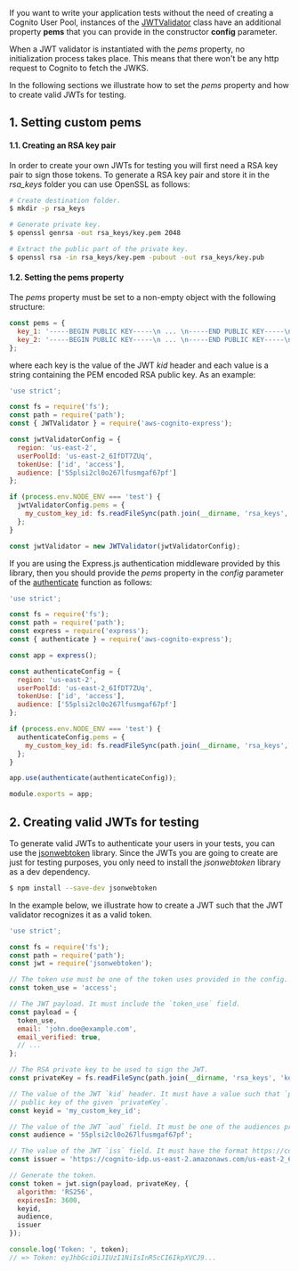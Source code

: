 If you want to write your application tests without the need of creating a Cognito User Pool, instances of the 
[JWTValidator](JWTValidator.html) class have an additional property **pems** that you can provide in the constructor **config** 
parameter.
 
When a JWT validator is instantiated with the *pems* property, no initialization process takes place. This means that there 
won't be any http request to Cognito to fetch the JWKS.

In the following sections we illustrate how to set the *pems* property and how to create valid JWTs for testing.

## 1. Setting custom pems

#### 1.1. Creating an RSA key pair

In order to create your own JWTs for testing you will first need a RSA key pair to sign those tokens. To generate a RSA key pair 
and store it in the *rsa_keys* folder you can use OpenSSL as follows:

```bash
# Create destination folder.
$ mkdir -p rsa_keys

# Generate private key.
$ openssl genrsa -out rsa_keys/key.pem 2048

# Extract the public part of the private key.
$ openssl rsa -in rsa_keys/key.pem -pubout -out rsa_keys/key.pub
```

#### 1.2. Setting the pems property

The *pems* property must be set to a non-empty object with the following structure:

```javascript
const pems = {
  key_1: '-----BEGIN PUBLIC KEY-----\n ... \n-----END PUBLIC KEY-----\n',
  key_2: '-----BEGIN PUBLIC KEY-----\n ... \n-----END PUBLIC KEY-----\n'
};
```

where each key is the value of the JWT *kid* header and each value is a string containing the PEM encoded RSA public key.
As an example:

```javascript
'use strict';

const fs = require('fs');
const path = require('path');
const { JWTValidator } = require('aws-cognito-express');

const jwtValidatorConfig = {
  region: 'us-east-2',
  userPoolId: 'us-east-2_6IfDT7ZUq',
  tokenUse: ['id', 'access'],
  audience: ['55plsi2cl0o267lfusmgaf67pf']
};

if (process.env.NODE_ENV === 'test') {
  jwtValidatorConfig.pems = {
    my_custom_key_id: fs.readFileSync(path.join(__dirname, 'rsa_keys', 'key.pub'), 'ascii')
  };
}

const jwtValidator = new JWTValidator(jwtValidatorConfig);
```

If you are using the Express.js authentication middleware provided by this library, then you should provide the *pems*
property in the *config* parameter of the [authenticate](global.html#authenticate) function as follows:

```javascript
'use strict';

const fs = require('fs');
const path = require('path');
const express = require('express');
const { authenticate } = require('aws-cognito-express');

const app = express();

const authenticateConfig = {
  region: 'us-east-2',
  userPoolId: 'us-east-2_6IfDT7ZUq',
  tokenUse: ['id', 'access'],
  audience: ['55plsi2cl0o267lfusmgaf67pf']
};

if (process.env.NODE_ENV === 'test') {
  authenticateConfig.pems = {
    my_custom_key_id: fs.readFileSync(path.join(__dirname, 'rsa_keys', 'key.pub'), 'ascii')
  };
}

app.use(authenticate(authenticateConfig));

module.exports = app;
```

## 2. Creating valid JWTs for testing

To generate valid JWTs to authenticate your users in your tests, you can use the [jsonwebtoken](https://www.npmjs.com/package/jsonwebtoken) 
library. Since the JWTs you are going to create are just for testing purposes, you only need to install the *jsonwebtoken* 
library as a dev dependency.

```bash
$ npm install --save-dev jsonwebtoken
```

In the example below, we illustrate how to create a JWT such that the JWT validator recognizes it as a valid token.

```javascript
'use strict';

const fs = require('fs');
const path = require('path');
const jwt = require('jsonwebtoken');

// The token use must be one of the token uses provided in the config. ('id'|'access')
const token_use = 'access';

// The JWT payload. It must include the `token_use` field.
const payload = {
  token_use,
  email: 'john.doe@example.com',
  email_verified: true,
  // ...
};

// The RSA private key to be used to sign the JWT.
const privateKey = fs.readFileSync(path.join(__dirname, 'rsa_keys', 'key.pem'), 'ascii');

// The value of the JWT `kid` header. It must have a value such that `pems[keyid]` is the
// public key of the given `privateKey`.
const keyid = 'my_custom_key_id';

// The value of the JWT `aud` field. It must be one of the audiences provided in the config.
const audience = '55plsi2cl0o267lfusmgaf67pf';

// The value of the JWT `iss` field. It must have the format https://cognito-idp.{region}.amazonaws.com/{userPoolId}
const issuer = 'https://cognito-idp.us-east-2.amazonaws.com/us-east-2_6IfDT7ZUq';

// Generate the token.
const token = jwt.sign(payload, privateKey, {
  algorithm: 'RS256',
  expiresIn: 3600,
  keyid,
  audience,
  issuer
});

console.log('Token: ', token);
// => Token: eyJhbGciOiJIUzI1NiIsInR5cCI6IkpXVCJ9...
```